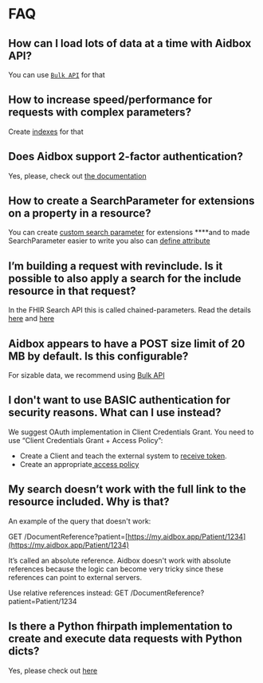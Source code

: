 # FAQ

## **How can I load lots of data at a time with Aidbox API?**

You can use [`Bulk API`](https://docs.aidbox.app/basic-concepts/bulk-api-1) for that 

## **How to increase speed/performance for requests with complex parameters?**

Create [indexes](https://docs.aidbox.app/basic-concepts/search-1/usdlookup#create-indexes%20) for that

## **Does Aidbox support 2-factor authentication?**

Yes, please, check out [the documentation](https://docs.aidbox.app/auth/two-factor-authentication)

## **How to create a SearchParameter for extensions on a property in a resource?**

You can create [custom search parameter](https://docs.aidbox.app/basic-concepts/search-1/searchparameter#define-custom-searchparameter%20) for extensions ****and to made SearchParameter easier to write you also can [define attribute](https://docs.aidbox.app/advanced/first-class-extensions)

## **I’m building a request with revinclude. Is it possible to also apply a search for the include resource in that request?**

In the FHIR Search API this is called chained-parameters. Read the details [here](https://docs.aidbox.app/basic-concepts/search-1/chained-parameters) and [here](https://www.hl7.org/fhir/search.html#chaining)

## Aidbox appears to have a POST size limit of 20 MB by default. Is this configurable?

For sizable data, we recommend using [Bulk API](https://docs.aidbox.app/basic-concepts/bulk-api-1)

## I don't want to use BASIC authentication for security reasons. What can I use instead?

We suggest OAuth implementation in Client Credentials Grant. You need to use “Client Credentials Grant + Access Policy”:

* Create a Client and teach the external system to [receive token](https://docs.aidbox.app/auth/client-credentials).
* Create an appropriate[ access policy](https://docs.aidbox.app/security/access-control#matcho-engine)

## My search doesn’t work with the full link to the resource included. Why is that? 

An example of the query that doesn't work: 

GET /DocumentReference?patient=[https://my.aidbox.app/Patient/1234](https://my.aidbox.app/Patient/1234)

It’s called an absolute reference. Aidbox doesn't work with absolute references because the logic can become very tricky since these references can point to external servers.

Use relative references instead: GET /DocumentReference?patient=Patient/1234

## Is there a Python fhirpath implementation to create and execute data requests with Python dicts?

Yes, please check out [here](https://github.com/beda-software/fhirpath-py)

